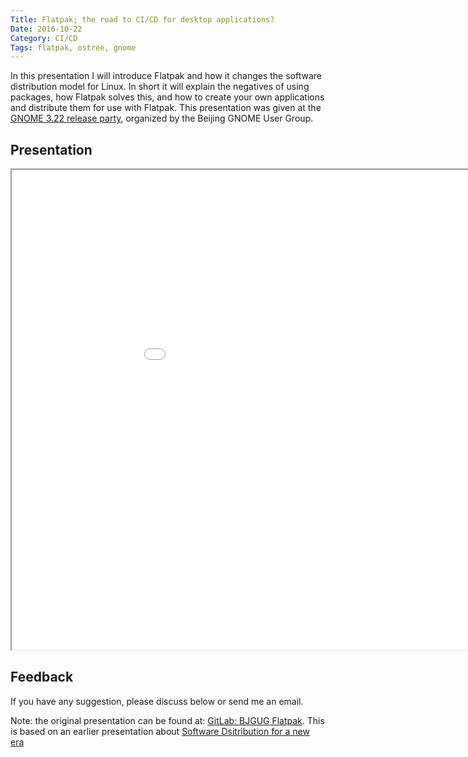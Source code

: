 ```yaml
---
Title: Flatpak; the road to CI/CD for desktop applications?
Date: 2016-10-22
Category: CI/CD
Tags: flatpak, ostree, gnome
---
```



In this presentation I will introduce Flatpak and how it changes the software
distribution model for Linux. In short it will explain the negatives of using
packages, how Flatpak solves this, and how to create your own applications and
distribute them for use with Flatpak. This presentation was given at the [GNOME
3.22 release party](//www.bjgug.org/events/gnome-3-22-party/), organized by the
Beijing GNOME User Group.


## Presentation
<iframe src="//gbraad.gitlab.io/presentation-bjgug-flatpak/slides.html" width="1024" height="768">
  <p>Your browser does not support iframes.</p>
</iframe>


## Feedback
If you have any suggestion, please discuss below or send me an email.

Note: the original presentation can be found at: [GitLab: BJGUG Flatpak](https://gitlab.com/gbraad/presentation-bjgug-flatpak).
This is based on an earlier presentation about [Software Dsitribution for a new era](/blog/software-distribution-for-a-new-era.html)
